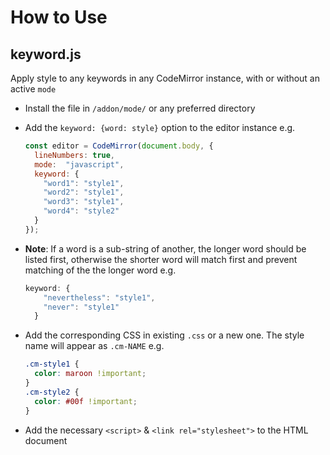 # How to Use

## keyword.js
Apply style to any keywords in any CodeMirror instance, with or without an active `mode`

- Install the file in `/addon/mode/` or any preferred directory
- Add the `keyword: {word: style}` option to the editor instance e.g.
 
    ```js
    const editor = CodeMirror(document.body, {
      lineNumbers: true,
      mode:  "javascript",
      keyword: {
        "word1": "style1",
        "word2": "style1",
        "word3": "style1",
        "word4": "style2"
      }
    });
    ```
- **Note**: If a word is a sub-string of another, the longer word should be listed first, otherwise the shorter word will match first and prevent matching of the the longer word e.g.

    ```js
    keyword: {
        "nevertheless": "style1",
        "never": "style1"
      }
    ```

- Add the corresponding CSS in existing `.css` or a new one. The style name will appear as `.cm-NAME` e.g.
    
    ```css
    .cm-style1 {
      color: maroon !important;
    }
    .cm-style2 {
      color: #00f !important;
    }
    ```

- Add the necessary `<script>` & `<link rel="stylesheet">` to the HTML document
